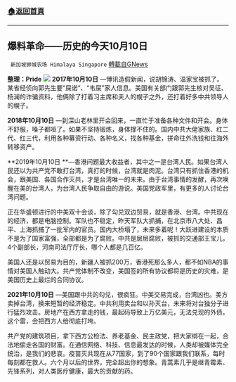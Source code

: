 ###  [:house:返回首頁](https://github.com/ourhimalayas/txt)
---


## 爆料革命——历史的今天10月10日
` 新加坡狮城农场 Himalaya Singapore` [轉載自GNews](https://gnews.org/zh-hans/1590847/)

**整理：Pride**
![](https://assets.gnews.org/wp-content/uploads/2021/10/IMG_2261.jpg)
**2017年10月10日** —博讯造假新闻，说胡锦涛、温家宝被抓了。某省经侦向郭先生要“屎诺”、“韦屎”家人信息。美国有关部门跟郭先生核对吴征、杨澜的诈骗资料，他俩除了打着习主席和夫人的幌子之外，还打着好多中共领导人的幌子。

**2018年10月10日** —到深山老林里开会回来，一直忙于准备各种文件和开会。身体不舒服，嗓子都哑了。如果不坚持锻炼，身体撑不住的。国内中共大佬家族、红二代、红三代，利用各种募资行动、各种名义，找各种基金，拼命往外洗钱和往海外转移资产。

**2019年10月10日 **—香港问题最大收益者，其中之一是台湾人民。如果台湾人民还以为共产党不敢打台湾，真打的时候，台湾就是肉泥。台湾只有抓住香港的机会，跟美国、各国合作灭共，才是台湾唯一的未来。由于台湾事情的发酵，再次唤醒在美的台湾人，为台湾人民争取自由的游说。美国党政军里，有更多的人讨论台湾问题。

正在华盛顿进行的中美双十会谈，除了勾兑双边贸易，就是香港、台湾。中共现在的经济，都是电脑控制。军队也不稳定，昨天军队大抓捕，在北京市八大处、昌平、上海抓捕了一批军内的官员。国内大桥塌了，未来多着呢！大跃进建设的本质不是为了国家富强，全部都是为了腐败。中共是层层腐败，被抓的交通部王宝儿，4个副部长，河南司法厅厅长，哪个人都是几百亿。

美国人还是以贸易为目的，新疆人被抓200万，香港死那么多人，都不如NBA的事情对美国人触动大。共产党体制不改变，美国签的所有协议都将是历史的灾难，是美国历史上最烂的合同协议。

**2021年10月10日** —美国跟中共的勾兑，很疯狂。中美交易完成，台湾凶也。美方卖掉台湾，换来短暂的经济稳定。中共利用卖台和以孙灭台，未来将对台独分子进行猛烈攻击。房地产在西方拿走的钱，最起码导致上万亿美元，无法兑现的外债。这个雷，会把西方人给彻底打垮。

共产党的建筑项目，拿下西方公检法、养老基金、民主政党，把大家绑在一起，合法地偷走各国的财富。在通信网络、科技、信息最发达的时候，人类却被媒体完全统治，是我们的悲哀。疫苗灭共现在从77国家，到了90个国家跟我们联系，每时每刻都在救人。六个月以后的世界，完全超出你的想象。青蒿素几乎是继青霉素、先锋系列，对人类医疗健康，最大的贡献的药。
